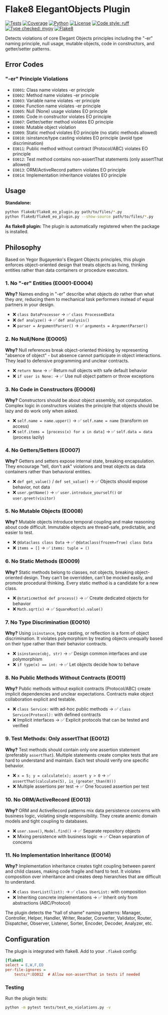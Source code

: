 # Flake8 ElegantObjects Plugin

[![Tests](https://img.shields.io/badge/tests-passing-brightgreen.svg)](https://github.com/AntonProkopyev/flake8-elegant-objects)
[![Coverage](https://img.shields.io/badge/coverage-91%25-brightgreen.svg)](https://github.com/AntonProkopyev/flake8-elegant-objects)
[![Python](https://img.shields.io/badge/python-3.10%2B-blue.svg)](https://python.org)
[![License](https://img.shields.io/badge/license-MIT-blue.svg)](LICENSE)
[![Code style: ruff](https://img.shields.io/endpoint?url=https://raw.githubusercontent.com/astral-sh/ruff/main/assets/badge/v2.json)](https://github.com/astral-sh/ruff)
[![Type checked: mypy](https://img.shields.io/badge/type_checked-mypy-blue.svg)](https://mypy.readthedocs.io/)
[![Flake8](https://img.shields.io/badge/flake8-plugin-orange.svg)](https://flake8.pycqa.org/)

Detects violations of core Elegant Objects principles including the "-er" naming principle, null usage, mutable objects, code in constructors, and getter/setter patterns.

## Error Codes

### "-er" Principle Violations

- `EO001`: Class name violates -er principle
- `EO002`: Method name violates -er principle
- `EO003`: Variable name violates -er principle
- `EO004`: Function name violates -er principle
- `EO005`: Null (None) usage violates EO principle
- `EO006`: Code in constructor violates EO principle
- `EO007`: Getter/setter method violates EO principle
- `EO008`: Mutable object violation
- `EO009`: Static method violates EO principle (no static methods allowed)
- `EO010`: isinstance/type casting violates EO principle (avoid type discrimination)
- `EO011`: Public method without contract (Protocol/ABC) violates EO principle
- `EO012`: Test method contains non-assertThat statements (only assertThat allowed)
- `EO013`: ORM/ActiveRecord pattern violates EO principle
- `EO014`: Implementation inheritance violates EO principle

## Usage

**Standalone:**

```bash
python flake8/flake8_eo_plugin.py path/to/files/*.py
python flake8/flake8_eo_plugin.py --show-source path/to/files/*.py
```

**As flake8 plugin:**
The plugin is automatically registered when the package is installed.

## Philosophy

Based on Yegor Bugayenko's Elegant Objects principles, this plugin enforces object-oriented design that treats objects as living, thinking entities rather than data containers or procedure executors.

### 1. No "-er" Entities (EO001-EO004)

**Why?** Names ending in "-er" describe what objects _do_ rather than what they _are_, reducing them to mechanical task performers instead of equal partners in your design.

- ❌ `class DataProcessor` → ✅ `class ProcessedData`
- ❌ `def analyze()` → ✅ `def analysis()`
- ❌ `parser = ArgumentParser()` → ✅ `arguments = ArgumentParser()`

### 2. No Null/None (EO005)

**Why?** Null references break object-oriented thinking by representing "absence of object" - but absence cannot participate in object interactions. They lead to defensive programming and unclear contracts.

- ❌ `return None` → ✅ Return null objects with safe default behavior
- ❌ `if user is None:` → ✅ Use null object pattern or throw exceptions

### 3. No Code in Constructors (EO006)

**Why?** Constructors should be about object assembly, not computation. Complex logic in constructors violates the principle that objects should be lazy and do work only when asked.

- ❌ `self.name = name.upper()` → ✅ `self.name = name` (transform on access)
- ❌ `self.items = [process(x) for x in data]` → ✅ `self.data = data` (process lazily)

### 4. No Getters/Setters (EO007)

**Why?** Getters and setters expose internal state, breaking encapsulation. They encourage "tell, don't ask" violations and treat objects as data containers rather than behavioral entities.

- ❌ `def get_value()` / `def set_value()` → ✅ Objects should expose behavior, not data
- ❌ `user.getName()` → ✅ `user.introduce_yourself()` or `user.greet(visitor)`

### 5. No Mutable Objects (EO008)

**Why?** Mutable objects introduce temporal coupling and make reasoning about code difficult. Immutable objects are thread-safe, predictable, and easier to test.

- ❌ `@dataclass class Data` → ✅ `@dataclass(frozen=True) class Data`
- ❌ `items = []` → ✅ `items: tuple = ()`

### 6. No Static Methods (EO009)

**Why?** Static methods belong to classes, not objects, breaking object-oriented design. They can't be overridden, can't be mocked easily, and promote procedural thinking. Every static method is a candidate for a new class.

- ❌ `@staticmethod def process()` → ✅ Create dedicated objects for behavior
- ❌ `Math.sqrt(x)` → ✅ `SquareRoot(x).value()`

### 7. No Type Discrimination (EO010)

**Why?** Using `isinstance`, type casting, or reflection is a form of object discrimination. It violates polymorphism by treating objects unequally based on their type rather than their behavior contracts.

- ❌ `isinstance(obj, str)` → ✅ Design common interfaces and use polymorphism
- ❌ `if type(x) == int:` → ✅ Let objects decide how to behave

### 8. No Public Methods Without Contracts (EO011)

**Why?** Public methods without explicit contracts (Protocol/ABC) create implicit dependencies and unclear expectations. Contracts make object collaboration explicit and testable.

- ❌ `class Service:` with ad-hoc public methods → ✅ `class Service(Protocol):` with defined contracts
- ❌ Implicit interfaces → ✅ Explicit protocols that can be tested and verified

### 9. Test Methods: Only assertThat (EO012)

**Why?** Test methods should contain only one assertion statement (preferably `assertThat`). Multiple statements create complex tests that are hard to understand and maintain. Each test should verify one specific behavior.

- ❌ `x = 5; y = calculate(x); assert y > 0` → ✅ `assertThat(calculate(5), is_(greater_than(0)))`
- ❌ Multiple assertions per test → ✅ One focused assertion per test

### 10. No ORM/ActiveRecord (EO013)

**Why?** ORM and ActiveRecord patterns mix data persistence concerns with business logic, violating single responsibility. They create anemic domain models and tight coupling to databases.

- ❌ `user.save()`, `Model.find()` → ✅ Separate repository objects
- ❌ Mixing persistence with business logic → ✅ Clean separation of concerns

### 11. No Implementation Inheritance (EO014)

**Why?** Implementation inheritance creates tight coupling between parent and child classes, making code fragile and hard to test. It violates composition over inheritance and creates deep hierarchies that are difficult to understand.

- ❌ `class UserList(list):` → ✅ `class UserList:` with composition
- ❌ Inheriting concrete implementations → ✅ Inherit only from abstractions (ABC/Protocol)

The plugin detects the "hall of shame" naming patterns: Manager, Controller, Helper, Handler, Writer, Reader, Converter, Validator, Router, Dispatcher, Observer, Listener, Sorter, Encoder, Decoder, Analyzer, etc.

## Configuration

The plugin is integrated with flake8. Add to your `.flake8` config:

```ini
[flake8]
select = E,W,F,EO
per-file-ignores =
    tests/*:EO012  # Allow non-assertThat in tests if needed
```

### Testing

Run the plugin tests:

```bash
python -m pytest tests/test_eo_violations.py -v
```
